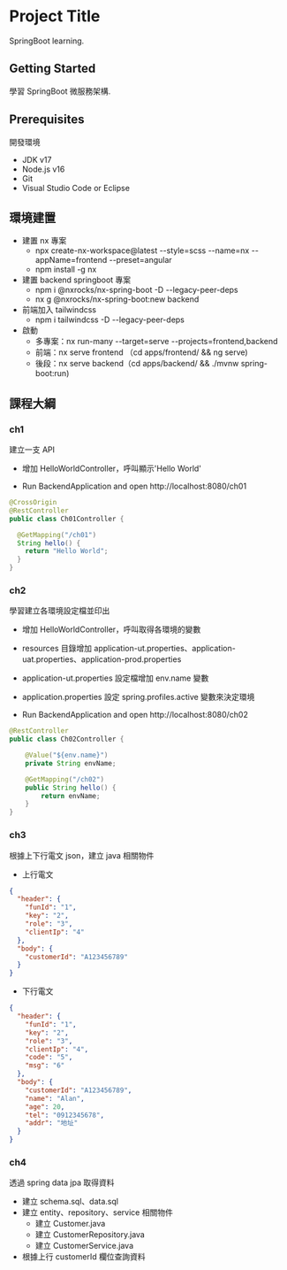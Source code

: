 # Project Title

SpringBoot learning.

## Getting Started

學習 SpringBoot 微服務架構.

## Prerequisites

開發環境

- JDK v17
- Node.js v16
- Git
- Visual Studio Code or Eclipse

## 環境建置

- 建置 nx 專案
  - npx create-nx-workspace@latest --style=scss --name=nx --appName=frontend --preset=angular
  - npm install -g nx
- 建置 backend springboot 專案
  - npm i @nxrocks/nx-spring-boot -D --legacy-peer-deps
  - nx g @nxrocks/nx-spring-boot:new backend
- 前端加入 tailwindcss
  - npm i tailwindcss -D --legacy-peer-deps
- 啟動
  - 多專案：nx run-many --target=serve --projects=frontend,backend
  - 前端：nx serve frontend （cd apps/frontend/ && ng serve)
  - 後段：nx serve backend（cd apps/backend/ && ./mvnw spring-boot:run)

## 課程大綱

### ch1

建立一支 API

- 增加 HelloWorldController，呼叫顯示'Hello World'

- Run BackendApplication and open http://localhost:8080/ch01

```java
@CrossOrigin
@RestController
public class Ch01Controller {

  @GetMapping("/ch01")
  String hello() {
    return "Hello World";
  }
}
```

### ch2

學習建立各環境設定檔並印出

- 增加 HelloWorldController，呼叫取得各環境的變數

- resources 目錄增加 application-ut.properties、application-uat.properties、application-prod.properties

- application-ut.properties 設定檔增加 env.name 變數

- application.properties 設定 spring.profiles.active 變數來決定環境

- Run BackendApplication and open http://localhost:8080/ch02

```java
@RestController
public class Ch02Controller {

	@Value("${env.name}")
	private String envName;

	@GetMapping("/ch02")
	public String hello() {
		return envName;
	}
}
```

### ch3

根據上下行電文 json，建立 java 相關物件

- 上行電文

```json
{
  "header": {
    "funId": "1",
    "key": "2",
    "role": "3",
    "clientIp": "4"
  },
  "body": {
    "customerId": "A123456789"
  }
}
```

- 下行電文

```json
{
  "header": {
    "funId": "1",
    "key": "2",
    "role": "3",
    "clientIp": "4",
    "code": "5",
    "msg": "6"
  },
  "body": {
    "customerId": "A123456789",
    "name": "Alan",
    "age": 20,
    "tel": "0912345678",
    "addr": "地址"
  }
}
```

### ch4

透過 spring data jpa 取得資料

- 建立 schema.sql、data.sql
- 建立 entity、repository、service 相關物件
  - 建立 Customer.java
  - 建立 CustomerRepository.java
  - 建立 CustomerService.java
- 根據上行 customerId 欄位查詢資料
